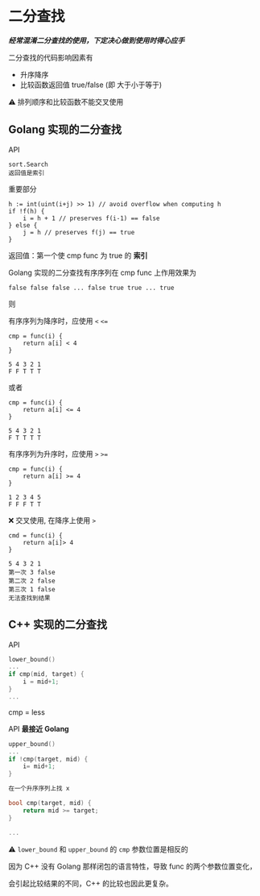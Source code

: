 

# 二分查找

***经常混淆二分查找的使用，下定决心做到使用时得心应手***

二分查找的代码影响因素有

- 升序降序 
- 比较函数返回值 true/false (即 大于小于等于)

⚠️ 排列顺序和比较函数不能交叉使用

## Golang 实现的二分查找

API
```golang
sort.Search 
返回值是索引
```
重要部分
```golang
h := int(uint(i+j) >> 1) // avoid overflow when computing h
if !f(h) {
    i = h + 1 // preserves f(i-1) == false
} else {
    j = h // preserves f(j) == true
}
```
返回值：第一个使 cmp func 为 true 的 **索引**

Golang 实现的二分查找有序序列在 cmp func 上作用效果为
```
false false false ... false true true ... true
```

则

有序序列为降序时，应使用 `<` `<=`
```golang
cmp = func(i) {
    return a[i] < 4
}
```

```
5 4 3 2 1 
F F T T T
```
或者
```golang
cmp = func(i) {
    return a[i] <= 4
}
```
```
5 4 3 2 1
F T T T T
```

有序序列为升序时，应使用 `>` `>=`
```golang
cmp = func(i) {
    return a[i] >= 4
}
```
```
1 2 3 4 5 
F F F T T
``` 


❌ 交叉使用, 在降序上使用 `>` 

```golang
cmd = func(i) {
    return a[i]> 4
}
```
```
5 4 3 2 1
第一次 3 false
第二次 2 false
第三次 1 false
无法查找到结果
```

## C++ 实现的二分查找
API
```cpp
lower_bound()
...
if cmp(mid, target) {
    i = mid+1;
}
...
```
cmp = less



API **最接近 Golang**
```cpp
upper_bound()
...
if !cmp(target, mid) {
    i= mid+1;
} 

在一个升序序列上找 x

bool cmp(target, mid) {
    return mid >= target;
}

...
```


⚠️ `lower_bound` 和 `upper_bound` 的 `cmp` 参数位置是相反的

因为 C++ 没有 Golang 那样闭包的语言特性，导致 func 的两个参数位置变化，

会引起比较结果的不同，C++ 的比较也因此更复杂。
